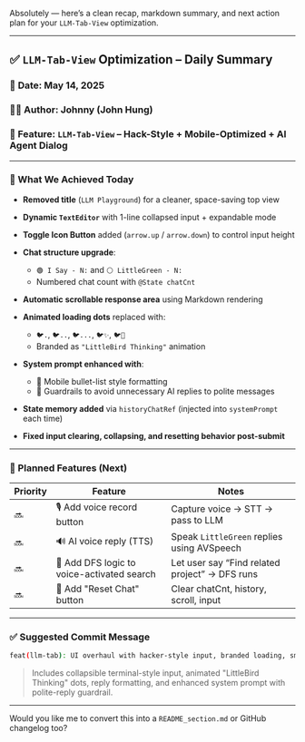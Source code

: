 Absolutely — here’s a clean recap, markdown summary, and next action plan for your `LLM-Tab-View` optimization.

---

## ✅ `LLM-Tab-View` Optimization – Daily Summary

### 📅 **Date**: May 14, 2025

### 👨‍💻 Author: Johnny (John Hung)

### 🧠 Feature: `LLM-Tab-View` – Hack-Style + Mobile-Optimized + AI Agent Dialog

---

### 🚀 What We Achieved Today

* **Removed title** (`LLM Playground`) for a cleaner, space-saving top view
* **Dynamic `TextEditor`** with 1-line collapsed input + expandable mode
* **Toggle Icon Button** added (`arrow.up` / `arrow.down`) to control input height
* **Chat structure upgrade**:

  * `🟢 I Say - N:` and `⚪️ LittleGreen - N:`
  * Numbered chat count with `@State chatCnt`
* **Automatic scrollable response area** using Markdown rendering
* **Animated loading dots** replaced with:

  * `🐦.`, `🐦..`, `🐦...`, `🐦✨`, `🐦💭`
  * Branded as `"LittleBird Thinking"` animation
* **System prompt enhanced with**:

  * 📱 Mobile bullet-list style formatting
  * 🛑 Guardrails to avoid unnecessary AI replies to polite messages
* **State memory added** via `historyChatRef` (injected into `systemPrompt` each time)
* **Fixed input clearing, collapsing, and resetting behavior post-submit**

---

### 🧪 Planned Features (Next)

| Priority | Feature                                    | Notes                                          |
| -------- | ------------------------------------------ | ---------------------------------------------- |
| 🔜       | 🎙️ Add voice record button                | Capture voice → STT → pass to LLM              |
| 🔜       | 🔊 AI voice reply (TTS)                    | Speak `LittleGreen` replies using AVSpeech     |
| 🔜       | 🧭 Add DFS logic to voice-activated search | Let user say “Find related project” → DFS runs |
| 🔜       | 🧼 Add "Reset Chat" button                 | Clear chatCnt, history, scroll, input          |

---

### ✅ Suggested Commit Message

```bash
feat(llm-tab): UI overhaul with hacker-style input, branded loading, smart chat threading
```

> Includes collapsible terminal-style input, animated "LittleBird Thinking" dots, reply formatting, and enhanced system prompt with polite-reply guardrail.

---

Would you like me to convert this into a `README_section.md` or GitHub changelog too?


